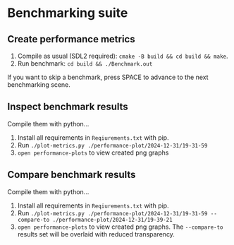 # Benchmarking suite

## Create performance metrics
1. Compile as usual (SDL2 required): `cmake -B build && cd build && make`.
2. Run benchmark: `cd build && ./Benchmark.out`

If you want to skip a benchmark, press SPACE to advance to the next benchmarking scene.

## Inspect benchmark results
Compile them with python...
1. Install all requirements in `Reqiurements.txt` with pip.
2. Run `./plot-metrics.py ./performance-plot/2024-12-31/19-31-59`
3. `open performance-plots` to view created png graphs

## Compare benchmark results
Compile them with python...
1. Install all requirements in `Reqiurements.txt` with pip.
2. Run `./plot-metrics.py ./performance-plot/2024-12-31/19-31-59 --compare-to ./performance-plot/2024-12-31/19-39-21`
3. `open performance-plots` to view created png graphs. The `--compare-to` results set will be overlaid with reduced transparency.

